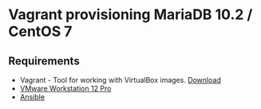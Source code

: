 # Vagrant provisioning MariaDB 10.2 / CentOS 7

## Requirements

* Vagrant - Tool for working with VirtualBox images. [Download](https://www.vagrantup.com/downloads.html)
* [VMware Workstation 12 Pro](https://www.vmware.com/products/workstation.html)
* [Ansible](https://www.ansible.com/)

